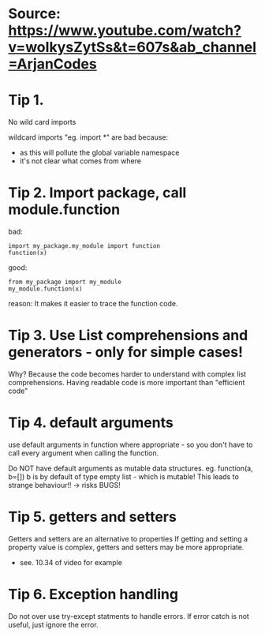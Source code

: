 # Source: https://www.youtube.com/watch?v=woIkysZytSs&t=607s&ab_channel=ArjanCodes

# Tip 1.
No wild card imports

wildcard imports "eg. import *" are bad because: 
- as this will pollute the global variable namespace
- it's not clear what comes from where

# Tip 2. Import package, call module.function
bad: 
```
import my_package.my_module import function 
function(x)
```

good:
```
from my_package import my_module
my_module.function(x)
```

reason:
It makes it easier to trace the function code. 

# Tip 3. Use List comprehensions and generators - only for simple cases!
Why? Because the code becomes harder to understand with complex list comprehensions. 
Having readable code is more important than "efficient code"

# Tip 4. default arguments
use default arguments in function where appropriate - so you don't have to call every argument when calling the function. 

Do NOT have default arguments as mutable data structures.
eg. function(a, b=[])
b is by default of type empty list - which is mutable! 
This leads to strange behaviour!! -> risks BUGS! 

# Tip 5. getters and setters
Getters and setters are an alternative to properties
If getting and setting a property value is complex, getters and setters may be more appropriate.
- see. 10.34 of video for example

# Tip 6. Exception handling
Do not over use try-except statments to handle errors.
If error catch is not useful, just ignore the error. 







